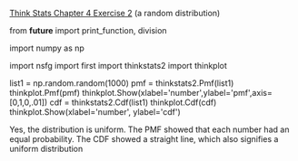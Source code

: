 [Think Stats Chapter 4 Exercise 2](http://greenteapress.com/thinkstats2/html/thinkstats2005.html#toc41) (a random distribution)

from __future__ import print_function, division


import numpy as np

import nsfg
import first
import thinkstats2
import thinkplot

list1 = np.random.random(1000)
pmf = thinkstats2.Pmf(list1)
thinkplot.Pmf(pmf)
thinkplot.Show(xlabel='number',ylabel='pmf',axis=[0,1,0,.01])
cdf = thinkstats2.Cdf(list1)
thinkplot.Cdf(cdf)
thinkplot.Show(xlabel='number', ylabel='cdf')

Yes, the distribution is uniform.  The PMF showed that each number had an equal probability.  The CDF showed a straight line, which also signifies a uniform distribution
